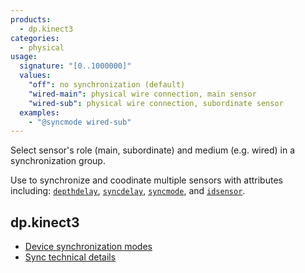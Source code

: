 ```yaml
---
products:
  - dp.kinect3
categories:
  - physical
usage:
  signature: "[0..1000000]"
  values:
    "off": no synchronization (default)
    "wired-main": physical wire connection, main sensor
    "wired-sub": physical wire connection, subordinate sensor
  examples:
    - "@syncmode wired-sub"
---
```


Select sensor's role (main, subordinate) and medium (e.g. wired)
in a synchronization group.

Use to synchronize and coodinate multiple sensors with attributes including:
[`depthdelay`](depthdelay.md), [`syncdelay`](syncdelay.md),
[`syncmode`](syncmode.md), and [`idsensor`](idsensor.md).

## dp.kinect3

* [Device synchronization modes](https://learn.microsoft.com/en-us/azure/kinect-dk/capture-device-synchronization)
* [Sync technical details](https://learn.microsoft.com/en-US/azure/Kinect-dk/multi-camera-sync)
